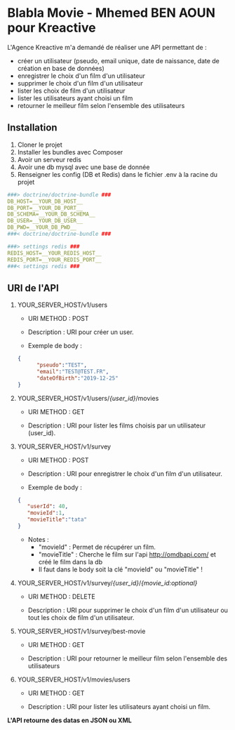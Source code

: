 # Blabla Movie - Mhemed BEN AOUN pour Kreactive

L'Agence Kreactive m'a demandé de réaliser une API permettant de : 

- créer un utilisateur (pseudo, email unique, date de naissance, date de création en base de données)
- enregistrer le choix d'un film d'un utilisateur
- supprimer le choix d'un film d'un utilisateur
- lister les choix de film d'un utilisateur
- lister les utilisateurs ayant choisi un film
- retourner le meilleur film selon l'ensemble des utilisateurs

## Installation

1. Cloner le projet
2. Installer les bundles avec Composer
3. Avoir un serveur redis
4. Avoir une db mysql avec une base de donnée
5. Renseigner les config (DB et Redis) dans le fichier .env à la racine du projet

```yaml
###> doctrine/doctrine-bundle ###
DB_HOST=__YOUR_DB_HOST__
DB_PORT=__YOUR_DB_PORT__
DB_SCHEMA=__YOUR_DB_SCHEMA__
DB_USER=__YOUR_DB_USER__
DB_PWD=__YOUR_DB_PWD__
###< doctrine/doctrine-bundle ###

###> settings redis ###
REDIS_HOST=__YOUR_REDIS_HOST__
REDIS_PORT=__YOUR_REDIS_PORT__
###< settings redis ###
```

## URI de l'API

1. YOUR_SERVER_HOST/v1/users

    - URI METHOD : POST
    
    - Description : URI pour créer un user.
    
    - Exemple de body : 

    ```json
    {
	      "pseudo":"TEST",
	      "email":"TEST@TEST.FR",
	      "dateOfBirth":"2019-12-25"
    }
    ```

2. YOUR_SERVER_HOST/v1/users/*{user_id}*/movies

    - URI METHOD : GET
    
    - Description : URI pour lister les films choisis par un utilisateur (user_id).

3. YOUR_SERVER_HOST/v1/survey

    - URI METHOD : POST
    
    - Description : URI pour enregistrer le choix d'un film d'un utilisateur.

    - Exemple de body : 

    ```json
    {
       "userId": 40,
       "movieId":1,
       "movieTitle":"tata"
    }
    ```

    - Notes : 
        - "movieId" : Permet de récupérer un film.
        - "movieTitle" : Cherche le film sur l'api http://omdbapi.com/ et créé le film dans la db
        - Il faut dans le body soit la clé "movieId" ou "movieTitle" !

4. YOUR_SERVER_HOST/v1/survey/*{user_id}*/*{movie_id:optional}*

    - URI METHOD : DELETE
    
    - Description : URI pour supprimer le choix d'un film d'un utilisateur ou tout les choix de film d'un utilisateur.

5. YOUR_SERVER_HOST/v1/survey/best-movie

    - URI METHOD : GET
    
    - Description : URI pour retourner le meilleur film selon l'ensemble des utilisateurs

6. YOUR_SERVER_HOST/v1/movies/users

    - URI METHOD : GET
    
    - Description : URI pour lister les utilisateurs ayant choisi un film.

**L'API retourne des datas en JSON ou XML**
